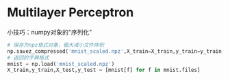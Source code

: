 # Multilayer Perceptron
小技巧：numpy对象的"序列化"
```python
# 保存为npz格式对象，极大减小文件体积
np.savez_compressed('mnist_scaled.npz',X_train=X_train,y_train=y_train,X_test=X_test, y_test=y_test)
# 返回的字典格式
mnist = np.load('mnist_scaled.npz')
X_train,y_train,X_test,y_test = [mnist[f] for f in mnist.files]
```